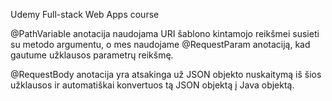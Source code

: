 Udemy Full-stack Web Apps course

 @PathVariable anotacija naudojama URI šablono kintamojo reikšmei susieti su metodo argumentu, o mes naudojame @RequestParam anotaciją, kad gautume užklausos parametrų reikšmę.

 @RequestBody anotacija yra atsakinga už JSON objekto nuskaitymą iš šios užklausos ir automatiškai konvertuos tą JSON objektą į Java objektą.
